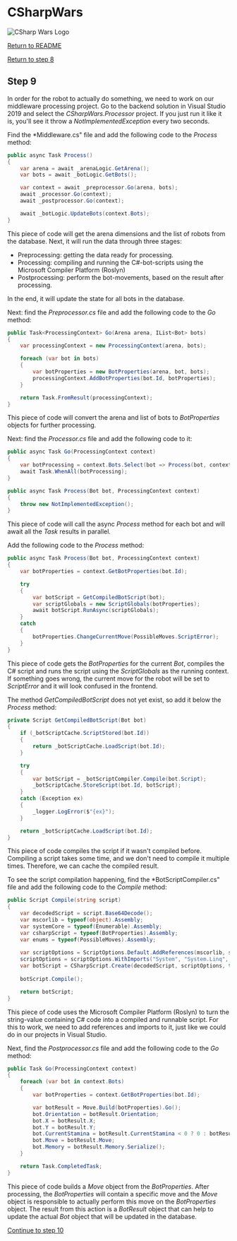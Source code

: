 # CSharpWars

![CSharp Wars Logo](https://www.djohnnie.be/csharpwars/logo.png "CSharp Wars Logo")

[Return to README](https://github.com/Djohnnie/CSharpWars-NDCLondon-2020)

[Return to step 8](https://github.com/Djohnnie/CSharpWars-NDCLondon-2020/blob/master/workshop/step08/step.md)

## Step 9

In order for the robot to actually do something, we need to work on our middleware processing project. Go to the backend solution in Visual Studio 2019 and select the *CSharpWars.Processor* project. If you just run it like it is, you'll see it throw a *NotImplementedException* every two seconds.

Find the *Middleware.cs" file and add the following code to the *Process* method:

```c#
public async Task Process()
{
    var arena = await _arenaLogic.GetArena();
    var bots = await _botLogic.GetBots();

    var context = await _preprocessor.Go(arena, bots);
    await _processor.Go(context);
    await _postprocessor.Go(context);

    await _botLogic.UpdateBots(context.Bots);
}
```

This piece of code will get the arena dimensions and the list of robots from the database. Next, it will run the data through three stages:

* Preprocessing: getting the data ready for processing.
* Processing: compiling and running the C#-bot-scripts using the Microsoft Compiler Platform (Roslyn)
* Postprocessing: perform the bot-movements, based on the result after processing.

In the end, it will update the state for all bots in the database.

Next: find the *Preprocessor.cs* file and add the following code to the *Go* method:

```c#
public Task<ProcessingContext> Go(Arena arena, IList<Bot> bots)
{
    var processingContext = new ProcessingContext(arena, bots);

    foreach (var bot in bots)
    {
        var botProperties = new BotProperties(arena, bot, bots);
        processingContext.AddBotProperties(bot.Id, botProperties);
    }

    return Task.FromResult(processingContext);
}
```

This piece of code will convert the arena and list of bots to *BotProperties* objects for further processing.

Next: find the *Processor.cs* file and add the following code to it:

```c#
public async Task Go(ProcessingContext context)
{
    var botProcessing = context.Bots.Select(bot => Process(bot, context));
    await Task.WhenAll(botProcessing);
}

public async Task Process(Bot bot, ProcessingContext context)
{
    throw new NotImplementedException();
}
```

This piece of code will call the async *Process* method for each bot and will await all the *Task* results in parallel.

Add the following code to the *Process* method:

```c#
public async Task Process(Bot bot, ProcessingContext context)
{
    var botProperties = context.GetBotProperties(bot.Id);

    try
    {
        var botScript = GetCompiledBotScript(bot);
        var scriptGlobals = new ScriptGlobals(botProperties);
        await botScript.RunAsync(scriptGlobals);
    }
    catch
    {
        botProperties.ChangeCurrentMove(PossibleMoves.ScriptError);
    }
}
```

This piece of code gets the *BotProperties* for the current *Bot*, compiles the C# script and runs the script using the *ScriptGlobals* as the running context. If something goes wrong, the current move for the robot will be set to *ScriptError* and it will look confused in the frontend.

The method *GetCompiledBotScript* does not yet exist, so add it below the *Process* method:

```c#
private Script GetCompiledBotScript(Bot bot)
{
    if (_botScriptCache.ScriptStored(bot.Id))
    {
        return _botScriptCache.LoadScript(bot.Id);
    }

    try
    {
        var botScript = _botScriptCompiler.Compile(bot.Script);
        _botScriptCache.StoreScript(bot.Id, botScript);
    }
    catch (Exception ex)
    {
        _logger.LogError($"{ex}");
    }

    return _botScriptCache.LoadScript(bot.Id);
}
```

This piece of code compiles the script if it wasn't compiled before. Compiling a script takes some time, and we don't need to compile it multiple times. Therefore, we can cache the compiled result.

To see the script compilation happening, find the *BotScriptCompiler.cs" file and add the following code to the *Compile* method:

```c#
public Script Compile(string script)
{
    var decodedScript = script.Base64Decode();
    var mscorlib = typeof(object).Assembly;
    var systemCore = typeof(Enumerable).Assembly;
    var csharpScript = typeof(BotProperties).Assembly;
    var enums = typeof(PossibleMoves).Assembly;
    
    var scriptOptions = ScriptOptions.Default.AddReferences(mscorlib, systemCore, csharpScript, enums);
    scriptOptions = scriptOptions.WithImports("System", "System.Linq", "System.Collections", "System.Collections.Generic", "CSharpWars.Enums", "CSharpWars.Scripting");
    var botScript = CSharpScript.Create(decodedScript, scriptOptions, typeof(ScriptGlobals));
    
    botScript.Compile();

    return botScript;
}
```

This piece of code uses the Microsoft Compiler Platform (Roslyn) to turn the string-value containing C# code into a compiled and runnable script. For this to work, we need to add references and imports to it, just like we could do in our projects in Visual Studio.

Next, find the *Postprocessor.cs* file and add the following code to the *Go* method:

```c#
public Task Go(ProcessingContext context)
{
    foreach (var bot in context.Bots)
    {
        var botProperties = context.GetBotProperties(bot.Id);

        var botResult = Move.Build(botProperties).Go();
        bot.Orientation = botResult.Orientation;
        bot.X = botResult.X;
        bot.Y = botResult.Y;
        bot.CurrentStamina = botResult.CurrentStamina < 0 ? 0 : botResult.CurrentStamina;
        bot.Move = botResult.Move;
        bot.Memory = botResult.Memory.Serialize();
    }

    return Task.CompletedTask;
}
```

This piece of code builds a *Move* object from the *BotProperties*. After processing, the *BotProperties* will contain a specific move and the *Move* object is responsible to actually perform this move on the *BotProperties* object. The result from this action is a *BotResult* object that can help to update the actual *Bot* object that will be updated in the database.


[Continue to step 10](https://github.com/Djohnnie/CSharpWars-NDCLondon-2020/blob/master/workshop/step10/step.md)